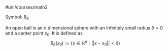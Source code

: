 #uni/courses/math2 

Symbol: $B_\delta$

An open ball is an $n$ dimensional sphere with an infinitely small radius $\delta > 0$ and a center point $x_{0}$. It is defined as
$$
B_{\delta}(x_{0}) := \{ x \in \mathbb{R}^{n}: ||x-x_{0}|| < \delta \}
$$